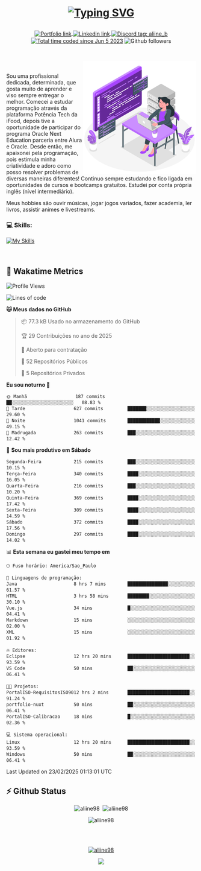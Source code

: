 # <p align = "center"><a href="https://git.io/typing-svg"><img src="https://readme-typing-svg.demolab.com?font=Space+Mono&size=28&pause=1000&duration=4000&color=8E58F7&vCenter=true&width=500&lines=%E2%9C%A8+Ol%C3%A1%2C+sou+Aline+Bevilacqua;%E2%9C%A8+Desenvolvedora+Web!" alt="Typing SVG" /></a></p>

<p align = "center">
    <a href="https://aliine98.github.io" target="_blank">
        <img alt="Portfolio link" align="center" src = "https://img.shields.io/badge/portfolio-8A2BE2?style=for-the-badge">
    </a>
    <a href="https://www.linkedin.com/in/aline-bevilacqua/" target="_blank">
        <img alt="Linkedin link" align="center" src = "https://img.shields.io/badge/LinkedIn-0077B5?style=for-the-badge&logo=linkedin&logoColor=white">
    </a>
    <a href="https://discord.com/" target="_blank">
        <img alt="Discord tag: aliine_b" align="center" src="https://img.shields.io/badge/-aliine__b-5865f2?style=flat-square&logo=Discord&logoColor=FFF" height="28">
    </a>
    <a href="https://wakatime.com/@aliine"><img src="https://wakatime.com/badge/user/d705bdc6-1244-4026-9380-8de8c1599f8d.svg?style=for-the-badge" alt="Total time coded since Jun 5 2023" align="center"/></a>
    <img alt="Github followers" align="center" src="https://img.shields.io/github/followers/Aliine98?style=for-the-badge&color=bf0f47&logo=github&logoColor=white">
</p><br>

<a href="https://storyset.com/"><img src="./assets/coding-amico.svg" width="300" align="right"></a>

<div align="left">
<br>

Sou uma profissional dedicada, determinada, que gosta muito de aprender e viso sempre entregar o melhor. Comecei a estudar programação através da plataforma Potência Tech da iFood, depois tive a oportunidade de participar do programa Oracle Next Education parceria entre Alura e Oracle. Desde então, me apaixonei pela programação, pois estimula minha criatividade e adoro como posso resolver problemas de diversas maneiras diferentes! Continuo sempre estudando e fico ligada em oportunidades de cursos e bootcamps gratuitos.
Estudei por conta própria inglês (nível intermediário).

Meus hobbies são ouvir músicas, jogar jogos variados, fazer academia, ler livros, assistir animes e livestreams.

### 💻 Skills:
[![My Skills](https://skillicons.dev/icons?i=html,css,js,java,tailwind,mysql,hibernate,ts,nuxt,firebase,express,mongo,kotlin,androidstudio&perline=5)](https://skillicons.dev)
</div>
<br>

## 🚀 Wakatime Metrics

<!--START_SECTION:waka-->
![Profile Views](http://img.shields.io/badge/Visualizac%C3%B5es%20do%20perfil-0-blue)

![Lines of code](https://img.shields.io/badge/Desde%20o%20Hello%20World%20eu%20escrevi-417.8%20thousand%20linhas%20de%20c%C3%B3digo-blue)

**🐱 Meus dados no GitHub** 

> 📦 77.3 kB Usado no armazenamento do GitHub 
 > 
> 🏆 29 Contribuições no ano de 2025
 > 
> 💼 Aberto para contratação
 > 
> 📜 52 Repositórios Públicos 
 > 
> 🔑 5 Repositórios Privados 
 > 
**Eu sou noturno 🦉** 

```text
🌞 Manhã                  187 commits         ██░░░░░░░░░░░░░░░░░░░░░░░   08.83 % 
🌆 Tarde                  627 commits         ███████░░░░░░░░░░░░░░░░░░   29.60 % 
🌃 Noite                  1041 commits        ████████████░░░░░░░░░░░░░   49.15 % 
🌙 Madrugada              263 commits         ███░░░░░░░░░░░░░░░░░░░░░░   12.42 % 
```
📅 **Sou mais produtivo em Sábado** 

```text
Segunda-Feira            215 commits         ███░░░░░░░░░░░░░░░░░░░░░░   10.15 % 
Terça-Feira              340 commits         ████░░░░░░░░░░░░░░░░░░░░░   16.05 % 
Quarta-Feira             216 commits         ███░░░░░░░░░░░░░░░░░░░░░░   10.20 % 
Quinta-Feira             369 commits         ████░░░░░░░░░░░░░░░░░░░░░   17.42 % 
Sexta-Feira              309 commits         ████░░░░░░░░░░░░░░░░░░░░░   14.59 % 
Sábado                   372 commits         ████░░░░░░░░░░░░░░░░░░░░░   17.56 % 
Domingo                  297 commits         ████░░░░░░░░░░░░░░░░░░░░░   14.02 % 
```


📊 **Esta semana eu gastei meu tempo em** 

```text
🕑︎ Fuso horário: America/Sao_Paulo

💬 Linguagens de programação: 
Java                     8 hrs 7 mins        ███████████████░░░░░░░░░░   61.57 % 
HTML                     3 hrs 58 mins       ████████░░░░░░░░░░░░░░░░░   30.10 % 
Vue.js                   34 mins             █░░░░░░░░░░░░░░░░░░░░░░░░   04.41 % 
Markdown                 15 mins             ░░░░░░░░░░░░░░░░░░░░░░░░░   02.00 % 
XML                      15 mins             ░░░░░░░░░░░░░░░░░░░░░░░░░   01.92 % 

🔥 Editores: 
Eclipse                  12 hrs 20 mins      ███████████████████████░░   93.59 % 
VS Code                  50 mins             ██░░░░░░░░░░░░░░░░░░░░░░░   06.41 % 

🐱‍💻 Projetos: 
PortalISO-RequisitosISO9012 hrs 2 mins       ███████████████████████░░   91.24 % 
portfolio-nuxt           50 mins             ██░░░░░░░░░░░░░░░░░░░░░░░   06.41 % 
PortalISO-Calibracao     18 mins             █░░░░░░░░░░░░░░░░░░░░░░░░   02.36 % 

💻 Sistema operacional: 
Linux                    12 hrs 20 mins      ███████████████████████░░   93.59 % 
Windows                  50 mins             ██░░░░░░░░░░░░░░░░░░░░░░░   06.41 % 
```


 Last Updated on 23/02/2025 01:13:01 UTC
<!--END_SECTION:waka-->
 
## ⚡ Github Status

<p align="center"><img src="https://my-github-readme-stats-aliine98.vercel.app/api?username=aliine98&show_icons=true&locale=en&theme=radical" alt="aliine98" />&nbsp;&nbsp;<img src="https://my-github-readme-stats-aliine98.vercel.app/api/top-langs?username=aliine98&show_icons=true&locale=en&layout=compact&theme=radical&exclude_repo=my-github-readme-stats,my-github-readme-streak-stats,github-readme-streak-stats,ajax-com-js-puro&hide=c%2B%2B,cmake&langs_count=8" alt="aliine98" /></p>

<p align="center"><img src="https://my-github-readme-streak-stats.vercel.app?user=aliine98&theme=radical" alt="aliine98" /></p>

<br><br>
<p align="center"> <a href="https://github.com/ryo-ma/github-profile-trophy" target="_blank"><img src="https://github-profile-trophy.vercel.app/?username=aliine98&theme=radical&column=4" alt="aliine98" /></a> </p>

<p align="center"><img src="https://media4.giphy.com/media/C1bBFL2dMQxA4/giphy.gif?cid=ecf05e47z7xqxd7gboyuplq95r7v869x9bi8msk1upllpme2&ep=v1_gifs_search&rid=giphy.gif&ct=g" width="700"></p>
